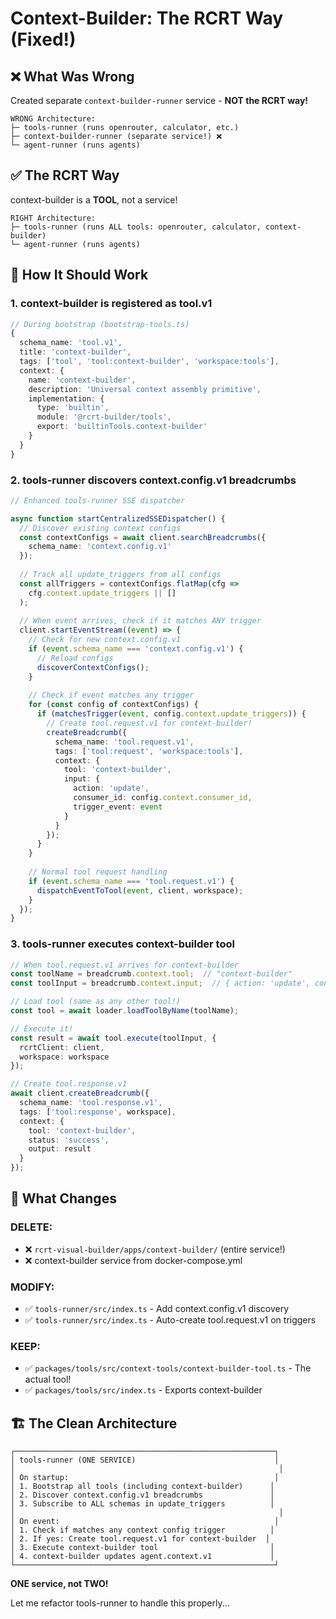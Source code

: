 # Context-Builder: The RCRT Way (Fixed!)

## ❌ **What Was Wrong**

Created separate `context-builder-runner` service - **NOT the RCRT way!**

```
WRONG Architecture:
├─ tools-runner (runs openrouter, calculator, etc.)
├─ context-builder-runner (separate service!) ❌
└─ agent-runner (runs agents)
```

## ✅ **The RCRT Way**

context-builder is a **TOOL**, not a service!

```
RIGHT Architecture:
├─ tools-runner (runs ALL tools: openrouter, calculator, context-builder)
└─ agent-runner (runs agents)
```

## 🔄 **How It Should Work**

### **1. context-builder is registered as tool.v1**
```typescript
// During bootstrap (bootstrap-tools.ts)
{
  schema_name: 'tool.v1',
  title: 'context-builder',
  tags: ['tool', 'tool:context-builder', 'workspace:tools'],
  context: {
    name: 'context-builder',
    description: 'Universal context assembly primitive',
    implementation: {
      type: 'builtin',
      module: '@rcrt-builder/tools',
      export: 'builtinTools.context-builder'
    }
  }
}
```

### **2. tools-runner discovers context.config.v1 breadcrumbs**
```typescript
// Enhanced tools-runner SSE dispatcher

async function startCentralizedSSEDispatcher() {
  // Discover existing context configs
  const contextConfigs = await client.searchBreadcrumbs({
    schema_name: 'context.config.v1'
  });
  
  // Track all update_triggers from all configs
  const allTriggers = contextConfigs.flatMap(cfg => 
    cfg.context.update_triggers || []
  );
  
  // When event arrives, check if it matches ANY trigger
  client.startEventStream((event) => {
    // Check for new context.config.v1
    if (event.schema_name === 'context.config.v1') {
      // Reload configs
      discoverContextConfigs();
    }
    
    // Check if event matches any trigger
    for (const config of contextConfigs) {
      if (matchesTrigger(event, config.context.update_triggers)) {
        // Create tool.request.v1 for context-builder!
        createBreadcrumb({
          schema_name: 'tool.request.v1',
          tags: ['tool:request', 'workspace:tools'],
          context: {
            tool: 'context-builder',
            input: {
              action: 'update',
              consumer_id: config.context.consumer_id,
              trigger_event: event
            }
          }
        });
      }
    }
    
    // Normal tool request handling
    if (event.schema_name === 'tool.request.v1') {
      dispatchEventToTool(event, client, workspace);
    }
  });
}
```

### **3. tools-runner executes context-builder tool**
```typescript
// When tool.request.v1 arrives for context-builder
const toolName = breadcrumb.context.tool;  // "context-builder"
const toolInput = breadcrumb.context.input;  // { action: 'update', consumer_id, ... }

// Load tool (same as any other tool!)
const tool = await loader.loadToolByName(toolName);

// Execute it!
const result = await tool.execute(toolInput, {
  rcrtClient: client,
  workspace: workspace
});

// Create tool.response.v1
await client.createBreadcrumb({
  schema_name: 'tool.response.v1',
  tags: ['tool:response', workspace],
  context: {
    tool: 'context-builder',
    status: 'success',
    output: result
  }
});
```

## 🎯 **What Changes**

### **DELETE:**
- ❌ `rcrt-visual-builder/apps/context-builder/` (entire service!)
- ❌ context-builder service from docker-compose.yml

### **MODIFY:**
- ✅ `tools-runner/src/index.ts` - Add context.config.v1 discovery
- ✅ `tools-runner/src/index.ts` - Auto-create tool.request.v1 on triggers

### **KEEP:**
- ✅ `packages/tools/src/context-tools/context-builder-tool.ts` - The actual tool!
- ✅ `packages/tools/src/index.ts` - Exports context-builder

## 🏗️ **The Clean Architecture**

```
┌──────────────────────────────────────────────────────────┐
│ tools-runner (ONE SERVICE)                               │
│                                                           │
│ On startup:                                              │
│ 1. Bootstrap all tools (including context-builder)      │
│ 2. Discover context.config.v1 breadcrumbs               │
│ 3. Subscribe to ALL schemas in update_triggers          │
│                                                           │
│ On event:                                                │
│ 1. Check if matches any context config trigger          │
│ 2. If yes: Create tool.request.v1 for context-builder  │
│ 3. Execute context-builder tool                         │
│ 4. context-builder updates agent.context.v1             │
└──────────────────────────────────────────────────────────┘
```

**ONE service, not TWO!**

Let me refactor tools-runner to handle this properly...

